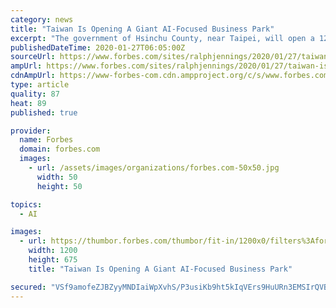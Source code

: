 ```yaml
---
category: news
title: "Taiwan Is Opening A Giant AI-Focused Business Park"
excerpt: "The government of Hsinchu County, near Taipei, will open a 126,000-square-meter AI business park near one of Taiwan’s major all-purpose high-tech zones and two top universities."
publishedDateTime: 2020-01-27T06:05:00Z
sourceUrl: https://www.forbes.com/sites/ralphjennings/2020/01/27/taiwan-is-opening-a-giant-ai-focused-business-park/
ampUrl: https://www.forbes.com/sites/ralphjennings/2020/01/27/taiwan-is-opening-a-giant-ai-focused-business-park/amp/
cdnAmpUrl: https://www-forbes-com.cdn.ampproject.org/c/s/www.forbes.com/sites/ralphjennings/2020/01/27/taiwan-is-opening-a-giant-ai-focused-business-park/amp/
type: article
quality: 87
heat: 89
published: true

provider:
  name: Forbes
  domain: forbes.com
  images:
    - url: /assets/images/organizations/forbes.com-50x50.jpg
      width: 50
      height: 50

topics:
  - AI

images:
  - url: https://thumbor.forbes.com/thumbor/fit-in/1200x0/filters%3Aformat%28jpg%29/https%3A%2F%2Fspecials-images.forbesimg.com%2Fimageserve%2F5e2a897aa854780006af60ec%2F0x0.jpg%3FcropX1%3D0%26cropX2%3D4800%26cropY1%3D147%26cropY2%3D2847
    width: 1200
    height: 675
    title: "Taiwan Is Opening A Giant AI-Focused Business Park"

secured: "VSf9amofeZJBZyyMNDIaiWpXvhS/P3usiKb9ht5kIqVErs9HuURn3EMSIrQVBTqdn2DHWoWF91hvmZ8Ww2CrttP2UV1oAlXdhasVFdiLyl3tCNrOx73ILu0+Bp6cQVecYK9aujZUQ+C53D4T4jXQk1REQEVaARa+a/J13h3E6nWTFi9z4nmjTeA1a37HSZoZK45TurIuYH+XPsNSFEBZ8hAeykMPDzrVj4gKV8CE2G77eLDPA1y3QC5/zWRy9tRJTl+X63YpjM26Vc8tuaIp/bQ/GTXJOq0rf4oUM2vfVgdljXK0auYi33Mhl3GSoebUSO4p7ARNZJ74RcijA6wEoH3PoEe1AJPPbmC6a0bmYeesbJhiYL/bmJfL3UT9WAnhDuqnv9XHlvzQjMZo8wyHQ5w3KaXkK4IHygI8uP0AoiIQvi6M57n9pwlMTyOuSc/WGD94C1j1vY9/S/qMaEpkQemF55jfCjeQjSOpD8ljZ1s=;xp0xp7KKGNERihK7Ql6+Yw=="
---
```


